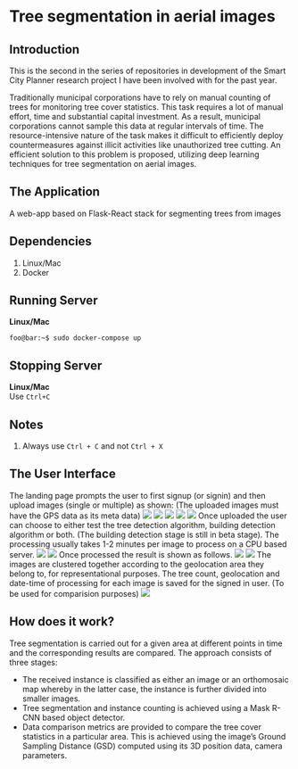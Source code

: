 # Tree segmentation in aerial images
## Introduction
This is the second in the series of repositories in development of the Smart City Planner research project I have been involved with for the past year.

Traditionally municipal corporations have to rely on manual counting of trees for monitoring tree cover statistics. This task requires a lot of manual effort, time and substantial capital investment. As a result, municipal corporations cannot sample this data at regular intervals of time. The resource-intensive nature of the task makes it difficult to efficiently deploy countermeasures against illicit activities like unauthorized tree cutting. An efficient solution to this problem is proposed, utilizing deep learning techniques for tree segmentation on aerial images.

## The Application
A web-app based on Flask-React stack for segmenting trees from images

## Dependencies
1. Linux/Mac
2. Docker

## Running Server
**Linux/Mac**
```console
foo@bar:~$ sudo docker-compose up
```

## Stopping Server
**Linux/Mac**  
Use ```Ctrl+C```

## Notes
1. Always use ```Ctrl + C``` and not ```Ctrl + X```

## The User Interface
The landing page prompts the user to first signup (or signin) and then upload images (single or multiple) as shown: (The uploaded images must have the GPS data as its meta data)
![](screenshots/step1.png)
![](screenshots/step2.png)
![](screenshots/step3.png)
![](screenshots/step4.png)
![](screenshots/step5.png)
Once uploaded the user can choose to either test the tree detection algorithm, building detection algorithm or both. (The building detection stage is still in beta stage). The processing usually takes 1-2 minutes per image to process on a CPU based server.
![](screenshots/step6.png)
![](screenshots/step7.png)
Once processed the result is shown as follows.
![](screenshots/step8.png)
![](screenshots/step9.png)
The images are clustered together according to the geolocation area they belong to, for representational purposes. The tree count, geolocation and date-time of processing for each image is saved for the signed in user. (To be used for comparision purposes)
![](screenshots/step10.png)
## How does it work?
Tree segmentation is carried out for a given area at different points in time and the corresponding results are compared. The approach consists of three stages:
* The received instance is classified as either an image or an orthomosaic map whereby in the latter case, the instance is further divided into smaller images. 
* Tree segmentation and instance counting is achieved using a Mask R-CNN based object detector. 
* Data comparison metrics are provided to compare the tree cover statistics in a particular area. This is achieved using the image’s Ground Sampling Distance (GSD) computed using its 3D position data, camera parameters.
